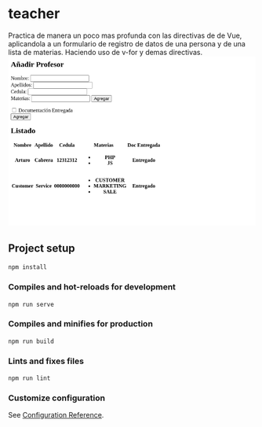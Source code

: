 # teacher
Practica de manera un poco mas profunda con las directivas de de Vue, aplicandola a un formulario de registro de datos de una persona y de una lista de materias.
Haciendo uso de v-for y demas directivas.
<img src="./img/teacher.png">
## Project setup
```
npm install
```

### Compiles and hot-reloads for development
```
npm run serve
```

### Compiles and minifies for production
```
npm run build
```

### Lints and fixes files
```
npm run lint
```

### Customize configuration
See [Configuration Reference](https://cli.vuejs.org/config/).
